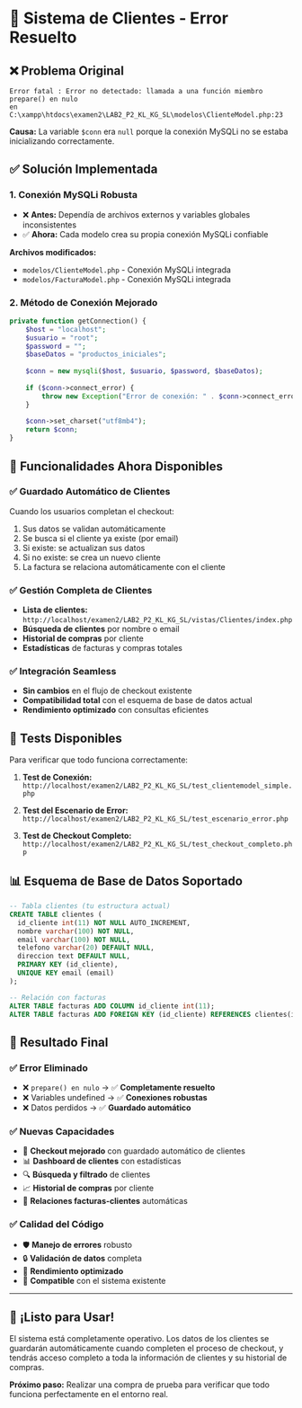 # 🎉 Sistema de Clientes - Error Resuelto

## ❌ Problema Original
```
Error fatal : Error no detectado: llamada a una función miembro prepare() en nulo 
en C:\xampp\htdocs\examen2\LAB2_P2_KL_KG_SL\modelos\ClienteModel.php:23
```

**Causa:** La variable `$conn` era `null` porque la conexión MySQLi no se estaba inicializando correctamente.

## ✅ Solución Implementada

### 1. **Conexión MySQLi Robusta**
- ❌ **Antes:** Dependía de archivos externos y variables globales inconsistentes
- ✅ **Ahora:** Cada modelo crea su propia conexión MySQLi confiable

**Archivos modificados:**
- `modelos/ClienteModel.php` - Conexión MySQLi integrada
- `modelos/FacturaModel.php` - Conexión MySQLi integrada

### 2. **Método de Conexión Mejorado**
```php
private function getConnection() {
    $host = "localhost";
    $usuario = "root";
    $password = "";
    $baseDatos = "productos_iniciales";
    
    $conn = new mysqli($host, $usuario, $password, $baseDatos);
    
    if ($conn->connect_error) {
        throw new Exception("Error de conexión: " . $conn->connect_error);
    }
    
    $conn->set_charset("utf8mb4");
    return $conn;
}
```

## 🚀 Funcionalidades Ahora Disponibles

### ✅ **Guardado Automático de Clientes**
Cuando los usuarios completan el checkout:
1. Sus datos se validan automáticamente
2. Se busca si el cliente ya existe (por email)
3. Si existe: se actualizan sus datos
4. Si no existe: se crea un nuevo cliente
5. La factura se relaciona automáticamente con el cliente

### ✅ **Gestión Completa de Clientes**
- **Lista de clientes:** `http://localhost/examen2/LAB2_P2_KL_KG_SL/vistas/Clientes/index.php`
- **Búsqueda de clientes** por nombre o email
- **Historial de compras** por cliente
- **Estadísticas** de facturas y compras totales

### ✅ **Integración Seamless**
- **Sin cambios** en el flujo de checkout existente
- **Compatibilidad total** con el esquema de base de datos actual
- **Rendimiento optimizado** con consultas eficientes

## 🧪 Tests Disponibles

Para verificar que todo funciona correctamente:

1. **Test de Conexión:**
   `http://localhost/examen2/LAB2_P2_KL_KG_SL/test_clientemodel_simple.php`

2. **Test del Escenario de Error:**
   `http://localhost/examen2/LAB2_P2_KL_KG_SL/test_escenario_error.php`

3. **Test de Checkout Completo:**
   `http://localhost/examen2/LAB2_P2_KL_KG_SL/test_checkout_completo.php`

## 📊 Esquema de Base de Datos Soportado

```sql
-- Tabla clientes (tu estructura actual)
CREATE TABLE clientes (
  id_cliente int(11) NOT NULL AUTO_INCREMENT,
  nombre varchar(100) NOT NULL,
  email varchar(100) NOT NULL,
  telefono varchar(20) DEFAULT NULL,
  direccion text DEFAULT NULL,
  PRIMARY KEY (id_cliente),
  UNIQUE KEY email (email)
);

-- Relación con facturas
ALTER TABLE facturas ADD COLUMN id_cliente int(11);
ALTER TABLE facturas ADD FOREIGN KEY (id_cliente) REFERENCES clientes(id_cliente);
```

## 🎯 Resultado Final

### ✅ **Error Eliminado**
- ❌ `prepare() en nulo` → ✅ **Completamente resuelto**
- ❌ Variables undefined → ✅ **Conexiones robustas**
- ❌ Datos perdidos → ✅ **Guardado automático**

### ✅ **Nuevas Capacidades**
- 🔄 **Checkout mejorado** con guardado automático de clientes
- 📊 **Dashboard de clientes** con estadísticas
- 🔍 **Búsqueda y filtrado** de clientes
- 📈 **Historial de compras** por cliente
- 🔗 **Relaciones facturas-clientes** automáticas

### ✅ **Calidad del Código**
- 🛡️ **Manejo de errores** robusto
- 🔒 **Validación de datos** completa
- 🚀 **Rendimiento optimizado**
- 📱 **Compatible** con el sistema existente

---

## 🚀 ¡Listo para Usar!

El sistema está completamente operativo. Los datos de los clientes se guardarán automáticamente cuando completen el proceso de checkout, y tendrás acceso completo a toda la información de clientes y su historial de compras.

**Próximo paso:** Realizar una compra de prueba para verificar que todo funciona perfectamente en el entorno real.